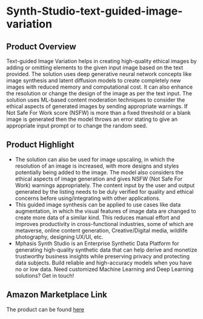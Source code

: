 # Synth-Studio-text-guided-image-variation
## Product Overview

Text-guided Image Variation helps in creating high-quality ethical images by adding or omitting elements to the given input image based on the text provided. The solution uses deep generative neural network concepts like image synthesis and latent diffusion models to create completely new images with reduced memory and computational cost. It can also enhance the resolution or change the design of the image as per the text input. The solution uses ML-based content moderation techniques to consider the ethical aspects of generated images by sending appropriate warnings. If  Not Safe For Work score (NSFW) is more than a fixed threshold or a blank image is generated then the model throws an error stating to give an appropriate input prompt or to change the random seed.


## Product Highlight
* The solution can also be used for image upscaling, in which the resolution of an image is increased, with more designs and styles potentially being added to the image. The model also considers the ethical aspects of image generation and gives NSFW (Not Safe For Work) warnings appropriately. The content input by the user and output generated by the listing needs to be duly verified for quality and ethical concerns before using/integrating with other applications.
* This guided image synthesis can be applied to use cases like data augmentation, in which the visual features of image data are changed to create more data of a similar kind. This reduces manual effort and improves productivity in cross-functional industries, some of which are metaverse, online content generation, Creative/Digital media, wildlife photography, designing UX/UI, etc.
* Mphasis Synth Studio is an Enterprise Synthetic Data Platform for generating high-quality synthetic data that can help derive and monetize trustworthy business insights while preserving privacy and protecting data subjects. Build reliable and high-accuracy models when you have no or low data. 
Need customized Machine Learning and Deep Learning solutions? Get in touch!

## Amazon Marketplace Link
The product can be found [here](https://aws.amazon.com/marketplace/pp/prodview-2rfi72k2ukjxu?sr=0-1&ref_=beagle&applicationId=AWSMPContessa)
